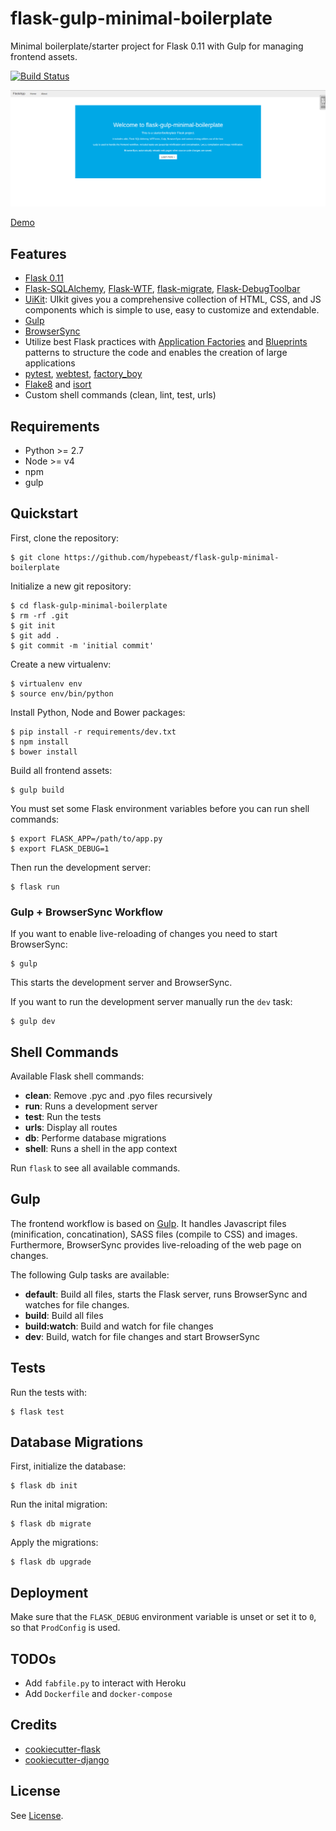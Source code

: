 # flask-gulp-minimal-boilerplate

Minimal boilerplate/starter project for Flask 0.11 with Gulp for managing frontend assets.

[![Build Status](https://travis-ci.org/hypebeast/flask-gulp-minimal-boilerplate.svg?branch=master)](https://travis-ci.org/hypebeast/flask-gulp-minimal-boilerplate)

![screenshot](./screenshot.png)

[Demo](https://flaskgulpboilerplate-prod.herokuapp.com/about/)


## Features

  * [Flask 0.11](http://flask.pocoo.org/)
  * [Flask-SQLAlchemy](http://flask-sqlalchemy.pocoo.org), [Flask-WTF](https://flask-wtf.readthedocs.io/en/stable/), [flask-migrate](https://flask-migrate.readthedocs.io/en/latest/), [Flask-DebugToolbar](https://flask-debugtoolbar.readthedocs.io/en/latest/)
  * [UiKit](https://getuikit.com/): UIkit gives you a comprehensive collection of HTML, CSS, and JS components which is simple to use, easy to customize and extendable.
  * [Gulp](http://gulpjs.com/)
  * [BrowserSync](https://www.browsersync.io/)
  * Utilize best Flask practices with [Application Factories](http://flask.pocoo.org/docs/0.11/patterns/appfactories/) and [Blueprints](http://flask.pocoo.org/docs/0.11/blueprints/) patterns to structure the code and enables the creation of large applications
  * [pytest](http://doc.pytest.org/en/latest/), [webtest](http://docs.pylonsproject.org/projects/webtest/en/latest/), [factory_boy](https://factoryboy.readthedocs.io/en/latest/)
  * [Flake8](http://flake8.pycqa.org/en/latest/) and [isort](https://github.com/timothycrosley/isort)
  * Custom shell commands (clean, lint, test, urls)


## Requirements

  * Python >= 2.7
  * Node >= v4
  * npm
  * gulp


## Quickstart

First, clone the repository:

```
$ git clone https://github.com/hypebeast/flask-gulp-minimal-boilerplate
```

Initialize a new git repository:

```
$ cd flask-gulp-minimal-boilerplate
$ rm -rf .git
$ git init
$ git add .
$ git commit -m 'initial commit'
```

Create a new virtualenv:

```
$ virtualenv env
$ source env/bin/python
```

Install Python, Node and Bower packages:

```
$ pip install -r requirements/dev.txt
$ npm install
$ bower install
```

Build all frontend assets:

```
$ gulp build
```

You must set some Flask environment variables before you can run shell commands:

```
$ export FLASK_APP=/path/to/app.py
$ export FLASK_DEBUG=1
```

Then run the development server:

```
$ flask run
```

### Gulp + BrowserSync Workflow

If you want to enable live-reloading of changes you need to start BrowserSync:

```
$ gulp
```

This starts the development server and BrowserSync.

If you want to run the development server manually run the `dev` task:

```
$ gulp dev
```


## Shell Commands

Available Flask shell commands:

  * **clean**: Remove .pyc and .pyo files recursively
  * **run**: Runs a development server
  * **test**: Run the tests
  * **urls**: Display all routes
  * **db**: Performe database migrations
  * **shell**: Runs a shell in the app context

Run `flask` to see all available commands.


## Gulp

The frontend workflow is based on [Gulp](http://gulpjs.com/). It handles Javascript files (minification, concatination), SASS files (compile to CSS) and images. Furthermore, BrowserSync provides live-reloading of the web page on changes.

The following Gulp tasks are available:

  * **default**: Build all files, starts the Flask server, runs BrowserSync and watches for file changes.
  * **build**: Build all files
  * **build:watch**: Build and watch for file changes
  * **dev**: Build, watch for file changes and start BrowserSync


## Tests

Run the tests with:

```
$ flask test
```


## Database Migrations

First, initialize the database:

```
$ flask db init
```

Run the inital migration:

```
$ flask db migrate
```

Apply the migrations:

```
$ flask db upgrade
```


## Deployment

Make sure that the `FLASK_DEBUG` environment variable is unset or set it to `0`, so that `ProdConfig` is used.


## TODOs

  * Add `fabfile.py` to interact with Heroku
  * Add `Dockerfile` and `docker-compose`  


## Credits

  * [cookiecutter-flask](https://github.com/sloria/cookiecutter-flask)
  * [cookiecutter-django](https://github.com/pydanny/cookiecutter-django)


## License

See [License](./LICENSE).
